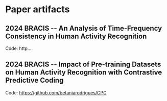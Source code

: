# Paper artifacts


## 2024 BRACIS -- An Analysis of Time-Frequency Consistency in Human Activity Recognition

Code: http....

## 2024 BRACIS -- Impact of Pre-training Datasets on Human Activity Recognition with Contrastive Predictive Coding

Code: https://github.com/betaniarodrigues/CPC
